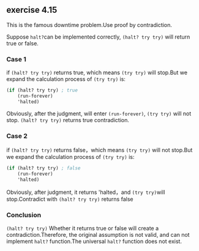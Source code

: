 ## exercise 4.15

This is the famous downtime problem.Use proof by contradiction.

Suppose `halt?`can be implemented correctly,  `(halt? try try)` will return true or false.

### Case 1

if  `(halt? try try)` returns true, which means `(try try)` will stop.But we expand the calculation process of `(try try)` is:

``` Scheme
(if (halt? try try)	; true
    (run-forever)
    'halted)
```

Obviously, after the judgment, will enter `(run-forever)`, `(try try)`  will not stop. `(halt? try try)` returns true contradiction.

### Case 2

if `(halt? try try)` returns false，which means `(try try)` will not stop.But we expand the calculation process of `(try try)` is:

``` Scheme
(if (halt? try try)	; false
    (run-forever)
    'halted)
```

Obviously, after judgment, it returns 'halted，and `(try try)`will stop.Contradict with  `(halt? try try)` returns false

### Conclusion

`(halt? try try)` Whether it returns true or false will create a contradiction.Therefore, the original assumption is not valid, and can not implement `halt?` function.The universal  `halt?` function does not exist.
